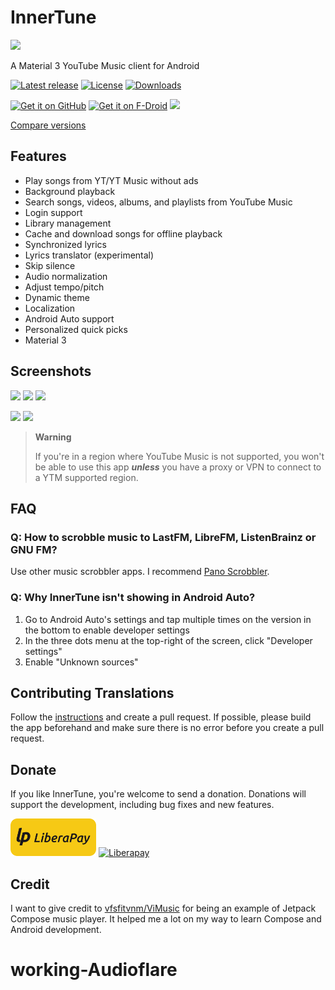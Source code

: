 # InnerTune

<img src="https://raw.githubusercontent.com/z-huang/InnerTune/dev/app/src/main/res/mipmap-xxxhdpi/ic_launcher_round.webp" height="72">

A Material 3 YouTube Music client for Android

[![Latest release](https://img.shields.io/github/v/release/z-huang/InnerTune?include_prereleases)](https://github.com/z-huang/music/releases)
[![License](https://img.shields.io/github/license/z-huang/InnerTune)](https://www.gnu.org/licenses/gpl-3.0)
[![Downloads](https://img.shields.io/github/downloads/z-huang/InnerTune/total)](https://github.com/z-huang/InnerTune/releases)

[<img src="https://github.com/machiav3lli/oandbackupx/blob/034b226cea5c1b30eb4f6a6f313e4dadcbb0ece4/badge_github.png" alt="Get it on GitHub" height="80">](https://github.com/z-huang/InnerTune/releases/latest)
[<img src="https://fdroid.gitlab.io/artwork/badge/get-it-on.png" alt="Get it on F-Droid" height="80">](https://f-droid.org/packages/com.universe.audioflare)
[<img src="https://gitlab.com/IzzyOnDroid/repo/-/raw/master/assets/IzzyOnDroid.png" height="80">](https://apt.izzysoft.de/fdroid/index/apk/com.universe.audioflare)

[Compare versions](https://github.com/z-huang/InnerTune/wiki/App-Versions)

## Features

- Play songs from YT/YT Music without ads
- Background playback
- Search songs, videos, albums, and playlists from YouTube Music
- Login support
- Library management
- Cache and download songs for offline playback
- Synchronized lyrics
- Lyrics translator (experimental)
- Skip silence
- Audio normalization
- Adjust tempo/pitch
- Dynamic theme
- Localization
- Android Auto support
- Personalized quick picks
- Material 3

## Screenshots

<p float="left">
  <img src="https://raw.githubusercontent.com/z-huang/InnerTune/dev/fastlane/metadata/android/en-US/images/phoneScreenshots/01.jpg" width="200" />
  <img src="https://raw.githubusercontent.com/z-huang/InnerTune/dev/fastlane/metadata/android/en-US/images/phoneScreenshots/02.jpg" width="200" />
  <img src="https://raw.githubusercontent.com/z-huang/InnerTune/dev/fastlane/metadata/android/en-US/images/phoneScreenshots/03.jpg" width="200" />
</p>
<p float="left">
  <img src="https://raw.githubusercontent.com/z-huang/InnerTune/dev/fastlane/metadata/android/en-US/images/phoneScreenshots/04.jpg" width="200" />
  <img src="https://raw.githubusercontent.com/z-huang/InnerTune/dev/fastlane/metadata/android/en-US/images/phoneScreenshots/05.jpg" width="200" />
</p>

> **Warning**
>
>If you're in a region where YouTube Music is not supported, you won't be able to use this app
***unless*** you have a proxy or VPN to connect to a YTM supported region.

## FAQ

### Q: How to scrobble music to LastFM, LibreFM, ListenBrainz or GNU FM?

Use other music scrobbler apps. I
recommend [Pano Scrobbler](https://play.google.com/store/apps/details?id=com.arn.scrobble).

### Q: Why InnerTune isn't showing in Android Auto?

1. Go to Android Auto's settings and tap multiple times on the version in the bottom to enable
   developer settings
2. In the three dots menu at the top-right of the screen, click "Developer settings"
3. Enable "Unknown sources"

## Contributing Translations

Follow the [instructions](https://developer.android.com/guide/topics/resources/localization) and
create a pull request. If possible, please build the app beforehand and make sure there is no error
before you create a pull request.

## Donate

If you like InnerTune, you're welcome to send a donation. Donations will support the development,
including bug fixes and new features.

<a href="https://liberapay.com/zionhuang"><img src="https://raw.githubusercontent.com/z-huang/InnerTune/dev/assets/liberapay.png" alt="Liberapay" height="60" ></a>
<a href="https://www.buymeacoffee.com/zionhuang"><img src="https://raw.githubusercontent.com/z-huang/InnerTune/dev/assets/buymeacoffee.png" alt="Liberapay" height="60" ></a>

## Credit

I want to give credit to [vfsfitvnm/ViMusic](https://github.com/vfsfitvnm/ViMusic) for being an
example of Jetpack Compose music player. It helped me a lot on my way to learn Compose and
Android development.
# working-Audioflare
